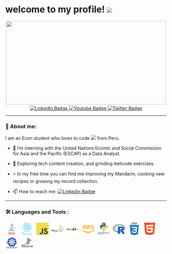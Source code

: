 <h1>
  welcome to my profile!
  <img src="https://media.giphy.com/media/hvRJCLFzcasrR4ia7z/giphy.gif" width="30px"/>
</h1>
<div align="center">
  <img src="https://media3.giphy.com/media/LXJftE62IRstO/giphy.gif" width="500" height="260"/>

</div>
<div id="badges" align="center">
    <a href="https://www.linkedin.com/in/franciscocruzado/">
    <img src="https://img.shields.io/badge/LinkedIn-blue?style=for-the-badge&logo=linkedin&logoColor=white" alt="LinkedIn Badge"/>
  </a>
  <a href="https://www.youtube.com/c/pakit0w">
    <img src="https://img.shields.io/badge/YouTube-red?style=for-the-badge&logo=youtube&logoColor=white" alt="Youtube Badge"/>
  </a>
  <a href="https://www.goodreads.com/user/show/152382623-gabriel">
    <img src="https://img.shields.io/badge/Goodreads-372213?style=for-the-badge&logo=goodreads&logoColor=white" alt="Twitter Badge"/>
  </a>
</div>

---
### :green_apple: About me:
I am an Econ student who loves to code <img src="https://media.giphy.com/media/WUlplcMpOCEmTGBtBW/giphy.gif" width="30"> from Peru.
- :telescope: I’m interning with the United Nations Ecomic and Social Commission for Asia and the Pacific (ESCAP) as a Data Analyst.

- :seedling: Exploring tech content creation, and grinding leetcode exercises.

- :zap: In my free time you can find me improving my Mandarin, cooking new recipes or growing my record collection.

- :mailbox: How to reach me: [![Linkedin Badge](https://img.shields.io/badge/-fcruzado-blue?style=flat&logo=Linkedin&logoColor=white)](your-linkedin-url)

---

### :hammer_and_wrench: Languages and Tools :
<div>
  <img src="https://github.com/devicons/devicon/blob/master/icons/java/java-original-wordmark.svg" title="Java" alt="Java" width="40" height="40"/>&nbsp;
  <img src="https://github.com/devicons/devicon/blob/master/icons/react/react-original-wordmark.svg" title="React" alt="React" width="40" height="40"/>&nbsp;
  <img src="https://github.com/devicons/devicon/blob/master/icons/javascript/javascript-original.svg" title="JavaScript" alt="JavaScript" width="40" height="40"/>&nbsp;
  <img src="https://github.com/devicons/devicon/blob/master/icons/mysql/mysql-original-wordmark.svg" title="MySQL"  alt="MySQL" width="40" height="40"/>&nbsp;
  <img src="https://github.com/devicons/devicon/blob/master/icons/nodejs/nodejs-original-wordmark.svg" title="NodeJS" alt="NodeJS" width="40" height="40"/>&nbsp;
  <img src="https://github.com/devicons/devicon/blob/master/icons/amazonwebservices/amazonwebservices-plain-wordmark.svg" title="AWS" alt="AWS" width="40" height="40"/>&nbsp;
  <img src="https://github.com/devicons/devicon/blob/master/icons/python/python-original-wordmark.svg" title="Python" alt="Python" width="40"/>&nbsp;
  <img src="https://github.com/devicons/devicon/blob/master/icons/r/r-original.svg" title="Python" alt="R" width="40"/>&nbsp;
  <img src="https://github.com/devicons/devicon/blob/master/icons/css3/css3-plain-wordmark.svg"  title="CSS3" alt="CSS" width="40" height="40"/>&nbsp;
  <img src="https://github.com/devicons/devicon/blob/master/icons/html5/html5-original.svg" title="HTML5" alt="HTML" width="40" height="40"/>&nbsp;
  <img src="https://github.com/devicons/devicon/blob/master/icons/kubernetes/kubernetes-plain-wordmark.svg" title="Kubernetes" alt="Kubernetes" width="40" height="40"/>&nbsp;  
  <img src="https://github.com/devicons/devicon/blob/master/icons/microsoftsqlserver/microsoftsqlserver-plain-wordmark.svg" title="MSSQL" alt="MSSQL" width="40" height="40"/>&nbsp;  
</div>
